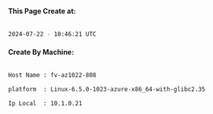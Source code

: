 
   
#### This Page Create at:

```bash

2024-07-22 - 10:46:21 UTC

```

#### Create By Machine:

```bash

Host Name : fv-az1022-808

platform  : Linux-6.5.0-1023-azure-x86_64-with-glibc2.35

Ip Local  : 10.1.0.21

```

